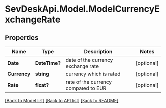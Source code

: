# SevDeskApi.Model.ModelCurrencyExchangeRate
## Properties

Name | Type | Description | Notes
------------ | ------------- | ------------- | -------------
**Date** | **DateTime?** | date of the currency exchange rate | [optional] 
**Currency** | **string** | currency which is rated | [optional] 
**Rate** | **float?** | rate of the currency compared to EUR | [optional] 

[[Back to Model list]](../README.md#documentation-for-models) [[Back to API list]](../README.md#documentation-for-api-endpoints) [[Back to README]](../README.md)

